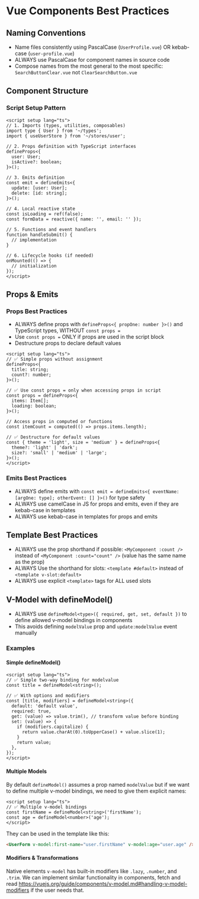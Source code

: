 # Vue Components Best Practices

## Naming Conventions

- Name files consistently using PascalCase (`UserProfile.vue`) OR kebab-case (`user-profile.vue`)
- ALWAYS use PascalCase for component names in source code
- Compose names from the most general to the most specific: `SearchButtonClear.vue` not `ClearSearchButton.vue`

## Component Structure

### Script Setup Pattern

```vue
<script setup lang="ts">
// 1. Imports (types, utilities, composables)
import type { User } from '~/types';
import { useUserStore } from '~/stores/user';

// 2. Props definition with TypeScript interfaces
defineProps<{
  user: User;
  isActive?: boolean;
}>();

// 3. Emits definition
const emit = defineEmits<{
  update: [user: User];
  delete: [id: string];
}>();

// 4. Local reactive state
const isLoading = ref(false);
const formData = reactive({ name: '', email: '' });

// 5. Functions and event handlers
function handleSubmit() {
  // implementation
}

// 6. Lifecycle hooks (if needed)
onMounted(() => {
  // initialization
});
</script>
```

## Props & Emits

### Props Best Practices

- ALWAYS define props with `defineProps<{ propOne: number }>()` and TypeScript types, WITHOUT `const props =`
- Use `const props =` ONLY if props are used in the script block
- Destructure props to declare default values

```vue
<script setup lang="ts">
// ✅ Simple props without assignment
defineProps<{
  title: string;
  count?: number;
}>();

// ✅ Use const props = only when accessing props in script
const props = defineProps<{
  items: Item[];
  loading: boolean;
}>();

// Access props in computed or functions
const itemCount = computed(() => props.items.length);

// ✅ Destructure for default values
const { theme = 'light', size = 'medium' } = defineProps<{
  theme?: 'light' | 'dark';
  size?: 'small' | 'medium' | 'large';
}>();
</script>
```

### Emits Best Practices

- ALWAYS define emits with `const emit = defineEmits<{ eventName: [argOne: type]; otherEvent: [] }>()` for type safety
- ALWAYS use camelCase in JS for props and emits, even if they are kebab-case in templates
- ALWAYS use kebab-case in templates for props and emits

## Template Best Practices

- ALWAYS use the prop shorthand if possible: `<MyComponent :count />` instead of `<MyComponent :count="count" />` (value has the same name as the prop)
- ALWAYS Use the shorthand for slots: `<template #default>` instead of `<template v-slot:default>`
- ALWAYS use explicit `<template>` tags for ALL used slots

## V-Model with defineModel()

- ALWAYS use `defineModel<type>({ required, get, set, default })` to define allowed v-model bindings in components
- This avoids defining `modelValue` prop and `update:modelValue` event manually

### Examples

#### Simple defineModel()

```vue
<script setup lang="ts">
// ✅ Simple two-way binding for modelvalue
const title = defineModel<string>();

// ✅ With options and modifiers
const [title, modifiers] = defineModel<string>({
  default: 'default value',
  required: true,
  get: (value) => value.trim(), // transform value before binding
  set: (value) => {
    if (modifiers.capitalize) {
      return value.charAt(0).toUpperCase() + value.slice(1);
    }
    return value;
  },
});
</script>
```

#### Multiple Models

By default `defineModel()` assumes a prop named `modelValue` but if we want to define multiple v-model bindings, we need to give them explicit names:

```vue
<script setup lang="ts">
// ✅ Multiple v-model bindings
const firstName = defineModel<string>('firstName');
const age = defineModel<number>('age');
</script>
```

They can be used in the template like this:

```html
<UserForm v-model:first-name="user.firstName" v-model:age="user.age" />
```

#### Modifiers & Transformations

Native elements `v-model` has built-in modifiers like `.lazy`, `.number`, and `.trim`. We can implement similar functionality in components, fetch and read <https://vuejs.org/guide/components/v-model.md#handling-v-model-modifiers> if the user needs that.

